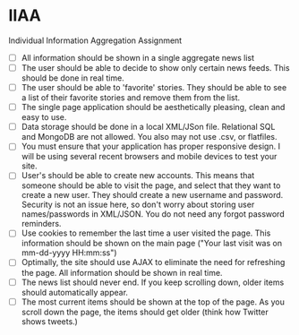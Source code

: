 # IIAA
Individual Information Aggregation Assignment

- [ ] All information should be shown in a single aggregate news list
- [ ] The user should be able to decide to show only certain news feeds. This should be done in real time.
- [ ] The user should be able to 'favorite' stories. They should be able to see a list of their favorite stories and remove them from the list.
- [ ] The single page application should be aesthetically pleasing, clean and easy to use.
- [ ] Data storage should be done in a local XML/JSon file. Relational SQL and MongoDB are not allowed. You also may not use .csv, or flatfiles.
- [ ] You must ensure that your application has proper responsive design. I will be using several recent browsers and mobile devices to test your site.
- [ ] User's should be able to create new accounts. This means that someone should be able to visit the page, and select that they want to create a new user. They should create a new username and password. Security is not an issue here, so don't worry about storing user names/passwords in XML/JSON. You do not need any forgot password reminders.
- [ ] Use cookies to remember the last time a user visited the page. This information should be shown on the main page ("Your last visit was on mm-dd-yyyy HH:mm:ss")
- [ ] Optimally, the site should use AJAX to eliminate the need for refreshing the page. All information should be shown in real time.
- [ ] The news list should never end. If you keep scrolling down, older items should automatically appear.
- [ ] The most current items should be shown at the top of the page. As you scroll down the page, the items should get older (think how Twitter shows tweets.)
